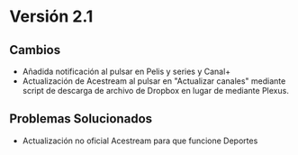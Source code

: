 # Versión 2.1

## Cambios
- Añadida notificación al pulsar en Pelis y series y Canal+
- Actualización de Acestream al pulsar en "Actualizar canales" mediante script de descarga de archivo de Dropbox en lugar de mediante Plexus.

## Problemas Solucionados
- Actualización no oficial Acestream para que funcione Deportes
